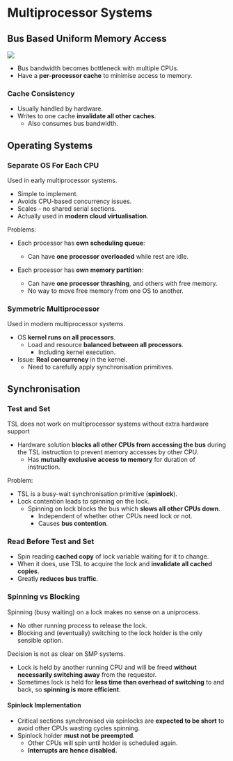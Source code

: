 # Multiprocessor Systems
## Bus Based Uniform Memory Access
![](https://ars.els-cdn.com/content/image/3-s2.0-B9780121709600500281-f26-01-9780121709600.gif)
- Bus bandwidth becomes bottleneck with multiple CPUs.
- Have a **per-processor cache** to minimise access to memory.

### Cache Consistency
- Usually handled by hardware.
- Writes to one cache **invalidate all other caches**.
    - Also consumes bus bandwidth.

## Operating Systems
### Separate OS For Each CPU
Used in early multiprocessor systems.
- Simple to implement.
- Avoids CPU-based concurrency issues.
- Scales - no shared serial sections.
- Actually used in **modern cloud virtualisation**.

Problems:
- Each processor has **own scheduling queue**:
    - Can have **one processor overloaded** while rest are idle.

- Each processor has **own memory partition**:
    - Can have **one processor thrashing**, and others with free memory.
    - No way to move free memory from one OS to another.

### Symmetric Multiprocessor
Used in modern multiprocessor systems.
- OS **kernel runs on all processors**.
    - Load and resource **balanced between all processors**.
        - Including kernel execution.
- Issue: **Real concurrency** in the kernel.
    - Need to carefully apply synchronisation primitives.

## Synchronisation
### Test and Set
TSL does not work on multiprocessor systems without extra hardware support
- Hardware solution **blocks all other CPUs from accessing the bus** during the TSL instruction to prevent memory accesses by other CPU.
    - Has **mutually exclusive access to memory** for duration of instruction.

Problem: 
- TSL is a busy-wait synchronisation primitive (**spinlock**).
- Lock contention leads to spinning on the lock.
    - Spinning on lock blocks the bus which **slows all other CPUs down**.
        - Independent of whether other CPUs need lock or not.
        - Causes **bus contention**.

### Read Before Test and Set
- Spin reading **cached copy** of lock variable waiting for it to change.
- When it does, use TSL to acquire the lock and **invalidate all cached copies**.
- Greatly **reduces bus traffic**.

### Spinning vs Blocking
Spinning (busy waiting) on a lock makes no sense on a uniprocess.
- No other running process to release the lock.
- Blocking and (eventually) switching to the lock holder is the only sensible option.

Decision is not as clear on SMP systems.
- Lock is held by another running CPU and will be freed **without necessarily switching away** from the requestor.
- Sometimes lock is held for **less time than overhead of switching** to and back, so **spinning is more efficient**.

#### Spinlock Implementation
- Critical sections synchronised via spinlocks are **expected to be short** to avoid other CPUs wasting cycles spinning.
- Spinlock holder **must not be preempted**.
    - Other CPUs will spin until holder is scheduled again.
    - **Interrupts are hence disabled.**